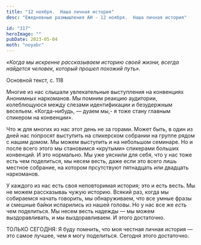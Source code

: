 ```yaml
---
title: "12 ноября.  Наша личная история"
desc: "Ежедневные размышления АН - 12 ноября.  Наша личная история"

id: "317"
heroImage: ""
pubDate: 2023-05-04
moth: "noyabr"
---
```


_«Когда мы искренне рассказываем историю своей жизни, всегда найдется человек,
который прошел похожий путь»._

Основной текст, с. 118

Многие из нас слышали увлекательные выступления на конвенциях Анонимных
наркоманов. Мы помним реакцию аудитории, колеблющуюся между слезами
идентификации и безудержным весельем. «Когда-нибудь, — дуаем мы,- я тоже стану
главным спикером на конвенции».

Что ж для многих из нас этот день не за горами. Может быть, в один из дней нас
попросят выступить на спикерском собрании на группе рядом с нашим домом. Мы
можем выступить и на небольшом семинаре. Но и после всего этого мы становимся
«крутыми» спикерами больших конвенций. И это нормально. Мы уже уяснили для
себя, что у нас тоже есть чем поделиться, мы несем весть, даже если это всего
лишь местное собрание, на котором прсутствуют пятнадцать или двадцать
наркоманов.

У каждого из нас есть своя неповторимая история; это и есть весть. Мы не можем
рассказываь чужую историю. Всякий раз, когда мы собираемся начать говорить, мы
обнаруживаем, что все умные фразы и смешные байки испарились из нашей головы.
Но у нас все же _есть_ чем поделиться. Мы несем весть надежды — мы можем
выздоравливать, и мы выздоравливаем. И этого достаточно.

ТОЛЬКО СЕГОДНЯ: Я буду помнить, что моя честная личная история — это самое
лучшее, чем я могу поделиться. Сегодня этого достаточно.
